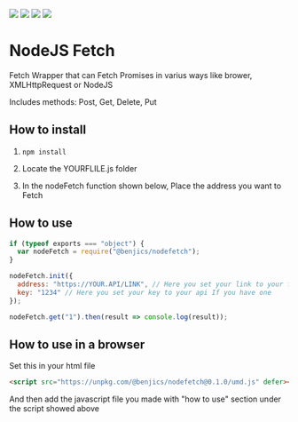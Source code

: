 
![](https://img.shields.io/npm/v/@benjics/nodefetch?style=flat-square)
![](https://img.shields.io/bundlephobia/min/@benjics/nodefetch?label=Install%20Size&style=flat-square)
![](https://img.shields.io/npm/l/@benjics/nodefetch?style=flat-square)
![](https://img.shields.io/jsdelivr/npm/hy/@benjics/nodefetch?label=Downloads&style=flat-square)

# NodeJS Fetch

Fetch Wrapper that can Fetch Promises in varius ways like brower, XMLHttpRequest or NodeJS

Includes methods: Post, Get, Delete, Put


## How to install

1.    `npm install`

2.    Locate the YOURFLILE.js folder

3.    In the nodeFetch function shown below, Place the address you want to Fetch


## How to use

```Javascript
if (typeof exports === "object") {
  var nodeFetch = require("@benjics/nodefetch");
}

nodeFetch.init({
  address: "https://YOUR.API/LINK", // Here you set your link to your fetch address
  key: "1234" // Here you set your key to your api If you have one
});

nodeFetch.get("1").then(result => console.log(result));
```

## How to use in a browser

Set this in your html file

```html
<script src="https://unpkg.com/@benjics/nodefetch@0.1.0/umd.js" defer></script>
```
And then add the javascript file you made with "how to use" section under the script showed above

